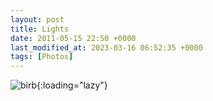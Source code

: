 ```yaml
---
layout: post
title: Lights
date: 2011-05-15 22:50 +0000
last_modified_at: 2023-03-16 06:52:35 +0000
tags: [Photos]
---
```


![birb](//i.chenna.me/photos/prod/2011-05-15_22_50_38.jpg){:loading="lazy"}
